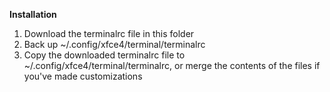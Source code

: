 **Installation**

1. Download the terminalrc file in this folder
2. Back up ~/.config/xfce4/terminal/terminalrc
3. Copy the downloaded terminalrc file to ~/.config/xfce4/terminal/terminalrc, or merge the contents of the files if you've made customizations
